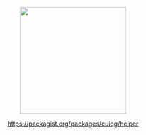 <p align="center"><img src="https://p.sda1.dev/0/aa07da286613c44267b568d095b97eec/20191215221634.png" width="240"></p>

<p align="center">
  <a href="https://packagist.org/packages/cuiqg/helper" target="_blank">https://packagist.org/packages/cuiqg/helper</a>
</p>
